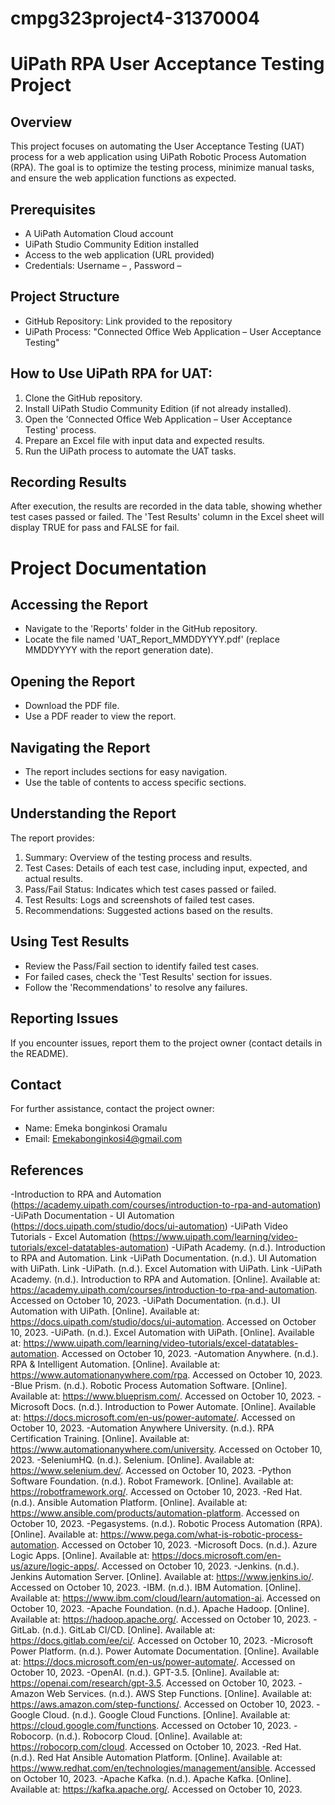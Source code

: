 # cmpg323project4-31370004
# UiPath RPA User Acceptance Testing Project

## Overview
This project focuses on automating the User Acceptance Testing (UAT) process for a web application using UiPath Robotic Process Automation (RPA). The goal is to optimize the testing process, minimize manual tasks, and ensure the web application functions as expected.

## Prerequisites
- A UiPath Automation Cloud account
- UiPath Studio Community Edition installed
- Access to the web application (URL provided)
- Credentials: Username – , Password – 

## Project Structure
- GitHub Repository: Link provided to the repository
- UiPath Process: "Connected Office Web Application – User Acceptance Testing"

## How to Use UiPath RPA for UAT:
1. Clone the GitHub repository.
2. Install UiPath Studio Community Edition (if not already installed).
3. Open the 'Connected Office Web Application – User Acceptance Testing' process.
4. Prepare an Excel file with input data and expected results.
5. Run the UiPath process to automate the UAT tasks.

## Recording Results
After execution, the results are recorded in the data table, showing whether test cases passed or failed. The 'Test Results' column in the Excel sheet will display TRUE for pass and FALSE for fail.

# Project Documentation

## Accessing the Report
- Navigate to the 'Reports' folder in the GitHub repository.
- Locate the file named 'UAT_Report_MMDDYYYY.pdf' (replace MMDDYYYY with the report generation date).

## Opening the Report
- Download the PDF file.
- Use a PDF reader to view the report.

## Navigating the Report
- The report includes sections for easy navigation.
- Use the table of contents to access specific sections.

## Understanding the Report
The report provides:
1. Summary: Overview of the testing process and results.
2. Test Cases: Details of each test case, including input, expected, and actual results.
3. Pass/Fail Status: Indicates which test cases passed or failed.
4. Test Results: Logs and screenshots of failed test cases.
5. Recommendations: Suggested actions based on the results.

## Using Test Results
- Review the Pass/Fail section to identify failed test cases.
- For failed cases, check the 'Test Results' section for issues.
- Follow the 'Recommendations' to resolve any failures.

## Reporting Issues
If you encounter issues, report them to the project owner (contact details in the README).

## Contact
For further assistance, contact the project owner:
- Name: Emeka bonginkosi Oramalu
- Email: Emekabonginkosi4@gmail.com

## References
-Introduction to RPA and Automation (https://academy.uipath.com/courses/introduction-to-rpa-and-automation)
-UiPath Documentation - UI Automation (https://docs.uipath.com/studio/docs/ui-automation)
-UiPath Video Tutorials - Excel Automation (https://www.uipath.com/learning/video-tutorials/excel-datatables-automation)
-UiPath Academy. (n.d.). Introduction to RPA and Automation. Link
-UiPath Documentation. (n.d.). UI Automation with UiPath. Link
-UiPath. (n.d.). Excel Automation with UiPath. Link
-UiPath Academy. (n.d.). Introduction to RPA and Automation. [Online]. Available at: https://academy.uipath.com/courses/introduction-to-rpa-and-automation. Accessed on October 10, 2023.
-UiPath Documentation. (n.d.). UI Automation with UiPath. [Online]. Available at: https://docs.uipath.com/studio/docs/ui-automation. Accessed on October 10, 2023.
-UiPath. (n.d.). Excel Automation with UiPath. [Online]. Available at: https://www.uipath.com/learning/video-tutorials/excel-datatables-automation. Accessed on October 10, 2023.
-Automation Anywhere. (n.d.). RPA & Intelligent Automation. [Online]. Available at: https://www.automationanywhere.com/rpa. Accessed on October 10, 2023.
-Blue Prism. (n.d.). Robotic Process Automation Software. [Online]. Available at: https://www.blueprism.com/. Accessed on October 10, 2023.
-Microsoft Docs. (n.d.). Introduction to Power Automate. [Online]. Available at: https://docs.microsoft.com/en-us/power-automate/. Accessed on October 10, 2023.
-Automation Anywhere University. (n.d.). RPA Certification Training. [Online]. Available at: https://www.automationanywhere.com/university. Accessed on October 10, 2023.
-SeleniumHQ. (n.d.). Selenium. [Online]. Available at: https://www.selenium.dev/. Accessed on October 10, 2023.
-Python Software Foundation. (n.d.). Robot Framework. [Online]. Available at: https://robotframework.org/. Accessed on October 10, 2023.
-Red Hat. (n.d.). Ansible Automation Platform. [Online]. Available at: https://www.ansible.com/products/automation-platform. Accessed on October 10, 2023.
-Pegasystems. (n.d.). Robotic Process Automation (RPA). [Online]. Available at: https://www.pega.com/what-is-robotic-process-automation. Accessed on October 10, 2023.
-Microsoft Docs. (n.d.). Azure Logic Apps. [Online]. Available at: https://docs.microsoft.com/en-us/azure/logic-apps/. Accessed on October 10, 2023.
-Jenkins. (n.d.). Jenkins Automation Server. [Online]. Available at: https://www.jenkins.io/. Accessed on October 10, 2023.
-IBM. (n.d.). IBM Automation. [Online]. Available at: https://www.ibm.com/cloud/learn/automation-ai. Accessed on October 10, 2023.
-Apache Foundation. (n.d.). Apache Hadoop. [Online]. Available at: https://hadoop.apache.org/. Accessed on October 10, 2023.
-GitLab. (n.d.). GitLab CI/CD. [Online]. Available at: https://docs.gitlab.com/ee/ci/. Accessed on October 10, 2023.
-Microsoft Power Platform. (n.d.). Power Automate Documentation. [Online]. Available at: https://docs.microsoft.com/en-us/power-automate/. Accessed on October 10, 2023.
-OpenAI. (n.d.). GPT-3.5. [Online]. Available at: https://openai.com/research/gpt-3.5. Accessed on October 10, 2023.
-Amazon Web Services. (n.d.). AWS Step Functions. [Online]. Available at: https://aws.amazon.com/step-functions/. Accessed on October 10, 2023.
-Google Cloud. (n.d.). Google Cloud Functions. [Online]. Available at: https://cloud.google.com/functions. Accessed on October 10, 2023.
-Robocorp. (n.d.). Robocorp Cloud. [Online]. Available at: https://robocorp.com/cloud. Accessed on October 10, 2023.
-Red Hat. (n.d.). Red Hat Ansible Automation Platform. [Online]. Available at: https://www.redhat.com/en/technologies/management/ansible. Accessed on October 10, 2023.
-Apache Kafka. (n.d.). Apache Kafka. [Online]. Available at: https://kafka.apache.org/. Accessed on October 10, 2023.







